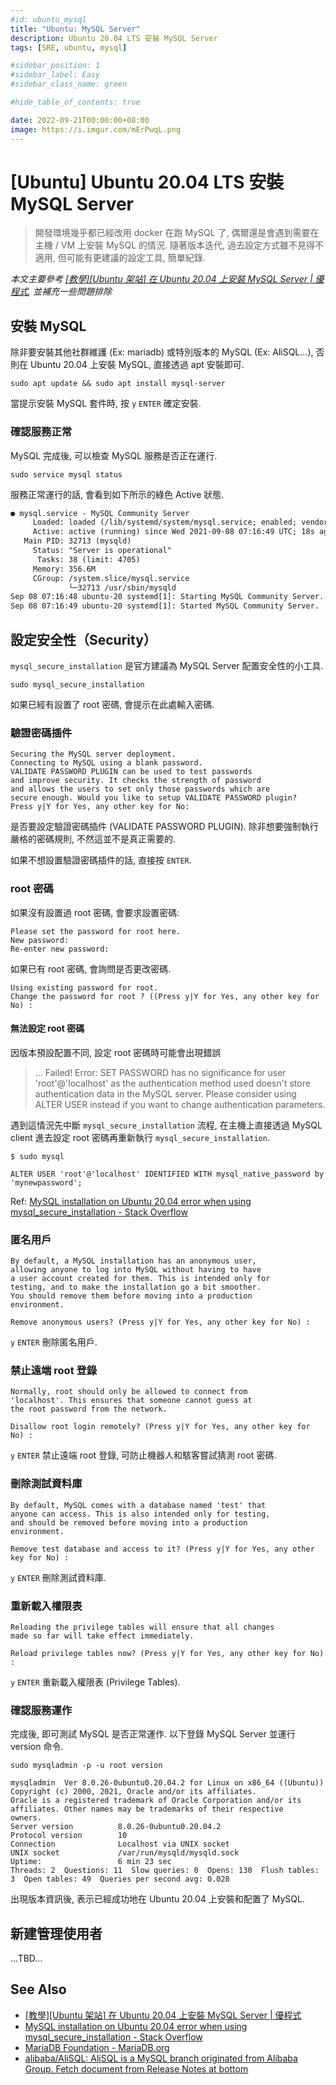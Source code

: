 ```yaml
---
#id: ubuntu_mysql
title: "Ubuntu: MySQL Server"
description: Ubuntu 20.04 LTS 安裝 MySQL Server
tags: [SRE, ubuntu, mysql]

#sidebar_position: 1
#sidebar_label: Easy
#sidebar_class_name: green

#hide_table_of_contents: true

date: 2022-09-21T00:00:00+08:00
image: https://i.imgur.com/mErPwqL.png
---
```


[Ubuntu] Ubuntu 20.04 LTS 安裝 MySQL Server
===========================================

> 開發環境幾乎都已經改用 docker 在跑 MySQL 了, 
> 偶爾還是會遇到需要在主機 / VM 上安裝 MySQL 的情況.
> 隨著版本迭代, 過去設定方式雖不見得不適用, 但可能有更建議的設定工具, 簡單紀錄.

_本文主要參考 [[教學][Ubuntu 架站] 在 Ubuntu 20.04 上安裝 MySQL Server | 優程式](https://ui-code.com/archives/293), 
並補充一些問題排除_


安裝 MySQL
---------

除非要安裝其他社群維護 (Ex: mariadb) 或特別版本的 MySQL (Ex: AliSQL...), 
否則在 Ubuntu 20.04 上安裝 MySQL, 直接透過 apt 安裝即可.

``` shell
sudo apt update && sudo apt install mysql-server
```
當提示安裝 MySQL 套件時, 按 `y` `ENTER` 確定安裝.

### 確認服務正常 ###

MySQL 完成後, 可以檢查 MySQL 服務是否正在運行.

``` shell
sudo service mysql status
```
服務正常運行的話, 會看到如下所示的綠色 Active 狀態.

``` txt
● mysql.service - MySQL Community Server
     Loaded: loaded (/lib/systemd/system/mysql.service; enabled; vendor preset: enabled)
     Active: active (running) since Wed 2021-09-08 07:16:49 UTC; 18s ago
   Main PID: 32713 (mysqld)
     Status: "Server is operational"
      Tasks: 38 (limit: 4705)
     Memory: 356.6M
     CGroup: /system.slice/mysql.service
             └─32713 /usr/sbin/mysqld
Sep 08 07:16:48 ubuntu-20 systemd[1]: Starting MySQL Community Server...
Sep 08 07:16:49 ubuntu-20 systemd[1]: Started MySQL Community Server.
```



設定安全性（Security）
-------------------

`mysql_secure_installation` 是官方建議為 MySQL Server 配置安全性的小工具.

``` shell
sudo mysql_secure_installation
```

如果已經有設置了 root 密碼, 會提示在此處輸入密碼.

### 驗證密碼插件 ###

```
Securing the MySQL server deployment.
Connecting to MySQL using a blank password.
VALIDATE PASSWORD PLUGIN can be used to test passwords
and improve security. It checks the strength of password
and allows the users to set only those passwords which are
secure enough. Would you like to setup VALIDATE PASSWORD plugin?
Press y|Y for Yes, any other key for No: 
```

是否要設定驗證密碼插件 (VALIDATE PASSWORD PLUGIN). 
除非想要強制執行嚴格的密碼規則, 不然這並不是真正需要的.

如果不想設置驗證密碼插件的話, 直接按 `ENTER`.

### root 密碼 ###

如果沒有設置過 root 密碼, 會要求設置密碼:
```
Please set the password for root here.
New password: 
Re-enter new password: 
```

如果已有 root 密碼, 會詢問是否更改密碼.
```
Using existing password for root.
Change the password for root ? ((Press y|Y for Yes, any other key for No) :
```

#### 無法設定 root 密碼 ####

因版本預設配置不同, 設定 root 密碼時可能會出現錯誤

> ... Failed! Error: SET PASSWORD has no significance for user 'root'@'localhost' as the authentication method used doesn't store authentication data in the MySQL server. Please consider using ALTER USER instead if you want to change authentication parameters.

遇到這情況先中斷 `mysql_secure_installation` 流程, 
在主機上直接透過 MySQL client 進去設定 root 密碼再重新執行 `mysql_secure_installation`.

```
$ sudo mysql

ALTER USER 'root'@'localhost' IDENTIFIED WITH mysql_native_password by 'mynewpassword';
```
Ref: [MySQL installation on Ubuntu 20.04 error when using mysql_secure_installation - Stack Overflow](https://stackoverflow.com/questions/72103302/mysql-installation-on-ubuntu-20-04-error-when-using-mysql-secure-installation)

### 匿名用戶 ###

```
By default, a MySQL installation has an anonymous user,
allowing anyone to log into MySQL without having to have
a user account created for them. This is intended only for
testing, and to make the installation go a bit smoother.
You should remove them before moving into a production
environment.

Remove anonymous users? (Press y|Y for Yes, any other key for No) : 
```
`y` `ENTER` 刪除匿名用戶.

### 禁止遠端 root 登錄 ###

```
Normally, root should only be allowed to connect from
'localhost'. This ensures that someone cannot guess at
the root password from the network.

Disallow root login remotely? (Press y|Y for Yes, any other key for No) : 
```
`y` `ENTER` 禁止遠端 root 登錄, 可防止機器人和駭客嘗試猜測 root 密碼.

### 刪除測試資料庫 ###

```
By default, MySQL comes with a database named 'test' that
anyone can access. This is also intended only for testing,
and should be removed before moving into a production
environment.

Remove test database and access to it? (Press y|Y for Yes, any other key for No) : 
```
`y` `ENTER` 刪除測試資料庫.

### 重新載入權限表 ###

```
Reloading the privilege tables will ensure that all changes
made so far will take effect immediately.

Reload privilege tables now? (Press y|Y for Yes, any other key for No) :
```
`y` `ENTER` 重新載入權限表 (Privilege Tables).

### 確認服務運作 ###

完成後, 即可測試 MySQL 是否正常運作.
以下登錄 MySQL Server 並運行 version 命令.
```
sudo mysqladmin -p -u root version

mysqladmin  Ver 8.0.26-0ubuntu0.20.04.2 for Linux on x86_64 ((Ubuntu))
Copyright (c) 2000, 2021, Oracle and/or its affiliates.
Oracle is a registered trademark of Oracle Corporation and/or its
affiliates. Other names may be trademarks of their respective
owners.
Server version          8.0.26-0ubuntu0.20.04.2
Protocol version        10
Connection              Localhost via UNIX socket
UNIX socket             /var/run/mysqld/mysqld.sock
Uptime:                 6 min 23 sec
Threads: 2  Questions: 11  Slow queries: 0  Opens: 130  Flush tables: 3  Open tables: 49  Queries per second avg: 0.028
```
出現版本資訊後, 表示已經成功地在 Ubuntu 20.04 上安裝和配置了 MySQL.



新建管理使用者
-----------

...TBD...



See Also
--------

- [[教學][Ubuntu 架站] 在 Ubuntu 20.04 上安裝 MySQL Server | 優程式](https://ui-code.com/archives/293)
- [MySQL installation on Ubuntu 20.04 error when using mysql_secure_installation - Stack Overflow](https://stackoverflow.com/questions/72103302/mysql-installation-on-ubuntu-20-04-error-when-using-mysql-secure-installation)
- [MariaDB Foundation - MariaDB.org](https://mariadb.org)
- [alibaba/AliSQL: AliSQL is a MySQL branch originated from Alibaba Group. Fetch document from Release Notes at bottom](https://github.com/alibaba/AliSQL)
